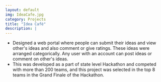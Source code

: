 ```yaml
---
layout: default
img: IdeaCafe.jpg
category: Projects
title: "Idea Cafè"
description: |
---
```

* Designed a web portal where people can submit their ideas and view other's ideas and also comment or give ratings. These ideas were arranged categorically. Any user with an account can post ideas or comment on other's ideas.
* This was developed as a part of state level Hackathon and competed with more than 200 teams, and this project was selected in the top 8 teams in the Grand Finale of the Hackathon.
